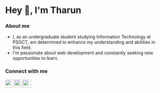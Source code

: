 # Hey 👋, I'm Tharun

### About me

- I, as an undergraduate student studying Information Technology at PSGCT, am determined to enhance my understanding and abilities in this field.
- I'm passionate about web development and constantly seeking new opportunities to learn.

### Connect with me

<a href="mailto:im.tharunprasath@gmail.com">
  <img align="left" width="26px" src="https://www.vectorlogo.zone/logos/gmail/gmail-icon.svg" />
</a>
<a href="https://www.linkedin.com/in/imtharun/">
  <img align="left" width="24px" src="https://www.vectorlogo.zone/logos/linkedin/linkedin-icon.svg"/>
</a>
<a href="https://codepen.io/imtharun">
  <img align="left" width="26px" src="https://www.vectorlogo.zone/logos/codepen/codepen-icon.svg" />
</a>
